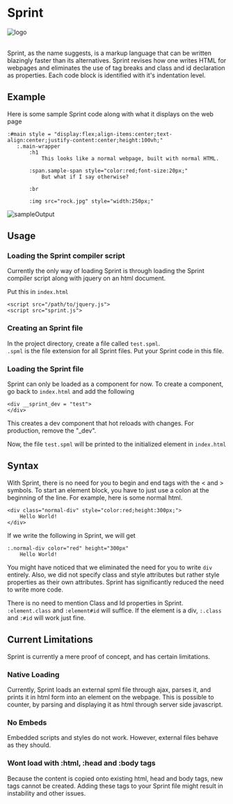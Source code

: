 # Sprint

![logo](https://cdn.discordapp.com/attachments/656529142166323202/955886898902081596/sprint_200.png)

<br> 
Sprint, as the name suggests, is a markup language that can be written blazingly faster than its alternatives.
Sprint revises how one writes HTML for webpages and eliminates the use of tag breaks and class and id declaration as properties. Each code block is identified with it's indentation level.

## Example

Here is some sample Sprint code along with what it displays on the web page

 ```
:#main style = "display:flex;align-items:center;text-align:center;justify-content:center;height:100vh;"
    :.main-wrapper
        :h1
            This looks like a normal webpage, built with normal HTML.

        :span.sample-span style="color:red;font-size:20px;"
            But what if I say otherwise?

        :br

        :img src="rock.jpg" style="width:250px;"

 ```
![sampleOutput](https://cdn.discordapp.com/attachments/656529142166323202/931614055557382185/unknown.png)

## Usage 

### Loading the Sprint compiler script

Currently the only way of loading Sprint is through loading the Sprint compiler script along with jquery on an html document.

Put this in `index.html`

```
<script src="/path/to/jquery.js">
<script src="sprint.js">
```

### Creating an Sprint file

In the project directory, create a file called `test.spml`.
<br>
`.spml` is the file extension for all Sprint files. Put your Sprint code in this file.

### Loading the Sprint file

Sprint can only be loaded as a component for now. To create a component, go back to `index.html` and add the following

```
<div __sprint_dev = "test">
</div>
```
This creates a dev component that hot reloads with changes. For production, remove the "_dev".

Now, the file `test.spml` will be printed to the initialized element in `index.html`

## Syntax

With Sprint, there is no need for you to begin and end tags with the &lt; and &gt; symbols. To start an element block, you have to just use a colon at the beginning of the line.
For example, here is some normal html.

```
<div class="normal-div" style="color:red;height:300px;">
    Hello World!
</div>
```
If we write the following in Sprint, we will get

```
:.normal-div color="red" height="300px"
    Hello World!
```

You might have noticed that we eliminated the need for you to write `div` entirely. Also, we did not specify class and style attributes but rather style properties as their own attributes. Sprint has significantly reduced the need to write more code.

There is no need to mention Class and Id properties in Sprint. `:element.class` and `:element#id` will suffice. If the element is a div, `:.class` and `:#id` will work just fine. 

## Current Limitations

Sprint is currently a mere proof of concept, and has certain limitations.

### **Native Loading**

Currently, Sprint loads an external spml file through ajax, parses it, and prints it in html form into an element on the webpage. This is possible to counter, by parsing and displaying it as html through server side javascript.

### **No Embeds**

Embedded scripts and styles do not work. However, external files behave as they should.

### **Wont load with :html, :head and :body tags**

Because the content is copied onto existing html, head and body tags, new tags cannot be created. Adding these tags to your Sprint file might result in instability and other issues.